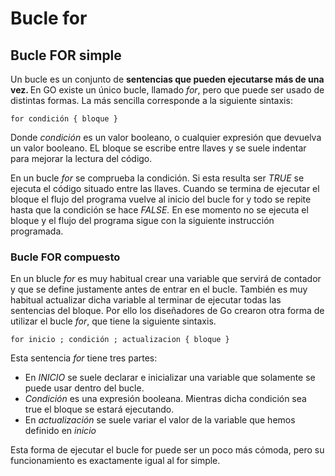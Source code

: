 <h1>Bucle for</h1>

<h2>Bucle FOR simple</h2>

<p>Un bucle es un conjunto de <strong>sentencias que pueden ejecutarse más de una vez. </strong> En GO existe un único bucle, llamado <em>for</em>, pero que puede ser usado de distintas formas. La más sencilla corresponde a la siguiente sintaxis: </p>

<code>for condición {
    bloque
}</code>

<p>Donde <em>condición</em> es un valor booleano, o cualquier expresión que devuelva un valor booleano. EL bloque se escribe entre llaves y se suele indentar para mejorar la lectura del código.</p>

<p>En un bucle <em>for</em> se comprueba la condición. Si esta resulta ser <em>TRUE</em> se ejecuta el código situado entre las llaves. Cuando se termina de ejecutar el bloque el flujo del programa vuelve al inicio del bucle for y todo se repite hasta que la condición se hace <em>FALSE.</em> En ese momento no se ejecuta el bloque y el flujo del programa sigue con la siguiente instrucción programada.</p>

<h3>Bucle FOR compuesto</h3>
<p>En un blucle <em>for</em> es muy habitual crear una variable que servirá de contador y que se define justamente antes de entrar en el bucle. También es muy habitual actualizar dicha variable al terminar de ejecutar todas las sentencias del bloque. Por ello los diseñadores de Go crearon otra forma de utilizar el bucle <em>for</em>, que tiene la siguiente sintaxis.</p>

<code>for inicio ; condición ; actualizacion {
    bloque
}</code>

<p>Esta sentencia <em>for</em> tiene tres partes:</p>
<ul>
    <li>En <em>INICIO</em> se suele declarar e inicializar una variable que solamente se puede usar dentro del bucle.</li>
    <li><em>Condición</em> es una expresión booleana. Mientras dicha condición sea true el bloque se estará ejecutando.</li>
    <li>En <em>actualización</em> se suele variar el valor de la variable que hemos definido en <em>inicio</em></li>
</ul>

<p>Esta forma de ejecutar el bucle for puede ser un poco más cómoda, pero su funcionamiento es exactamente igual al for simple.</p>